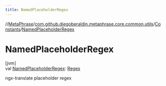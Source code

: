 ```yaml
---
title: NamedPlaceholderRegex
---
```

//[MetaPhrase](../../../index.html)/[com.github.diegoberaldin.metaphrase.core.common.utils](../index.html)/[Constants](index.html)/[NamedPlaceholderRegex](-named-placeholder-regex.html)



# NamedPlaceholderRegex



[jvm]\
val [NamedPlaceholderRegex](-named-placeholder-regex.html): [Regex](https://kotlinlang.org/api/latest/jvm/stdlib/kotlin.text/-regex/index.html)



ngx-translate placeholder regex





